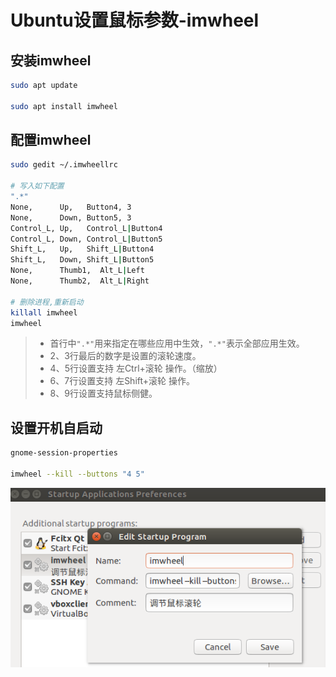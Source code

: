 # Ubuntu设置鼠标参数-imwheel

## 安装imwheel

```bash
sudo apt update

sudo apt install imwheel
```

## 配置imwheel

```bash
sudo gedit ~/.imwheellrc

# 写入如下配置
".*"
None,      Up,   Button4, 3
None,      Down, Button5, 3
Control_L, Up,   Control_L|Button4
Control_L, Down, Control_L|Button5
Shift_L,   Up,   Shift_L|Button4
Shift_L,   Down, Shift_L|Button5
None,      Thumb1,  Alt_L|Left
None,      Thumb2,  Alt_L|Right

# 删除进程,重新启动
killall imwheel
imwheel
```

> - 首行中`".*"`用来指定在哪些应用中生效，`".*"`表示全部应用生效。
> - 2、3行最后的数字是设置的滚轮速度。
> - 4、5行设置支持 左Ctrl+滚轮 操作。（缩放）
> - 6、7行设置支持 左Shift+滚轮 操作。
> - 8、9行设置支持鼠标侧健。

## 设置开机自启动

```bash
gnome-session-properties

imwheel --kill --buttons "4 5"
```

![](Ubuntu设置鼠标参数-imwheel.assets/2023-02-15-14-00-19-image.png)



